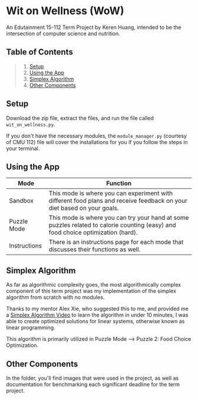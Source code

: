 # Wit on Wellness (WoW)
An Edutainment 15-112 Term Project by Keren Huang, intended to be the intersection of computer science and nutrition.

## Table of Contents
> 1. [Setup](#setup)
> 2. [Using the App](#using-the-app)
> 3. [Simplex Algorithm](#simplex-algorithm)
> 4. [Other Components](#other-components)

## Setup
Download the zip file, extract the files, and run the file called `wit_on_wellness.py`.

If you don't have the necessary modules, the `module_manager.py` (courtesy of CMU 112) file will cover the installations for you if you follow the steps in your terminal.

## Using the App
| Mode | Function |
|---|---|
|Sandbox| This mode is where you can experiment with different food plans and receive feedback on your diet based on your goals. |
|Puzzle Mode| This mode is where you can try your hand at some puzzles related to calorie counting (easy) and food choice optimization (hard). |
|Instructions| There is an instructions page for each mode that discusses their functions as well. |

## Simplex Algorithm
As far as algorithmic complexity goes, the most algorithmically complex component of this term project was my implementation of the simplex algorithm from scratch with no modules. 

Thanks to my mentor Alex Xie, who suggested this to me, and provided me a [Simplex Algorithm Video][simplex-video] to learn the algorithm in under 10 minutes, I was able to create optimized solutions for linear systems, otherwise known as linear programming. 

This algorithm is primarily utilized in Puzzle Mode --> Puzzle 2: Food Choice Optimization.

## Other Components
In the folder, you'll find images that were used in the project, as well as documentation for benchmarking each significant deadline for the term project.

[simplex-video]: https://www.youtube.com/watch?v=RO5477EKlXE&ab_channel=OllieCrow
